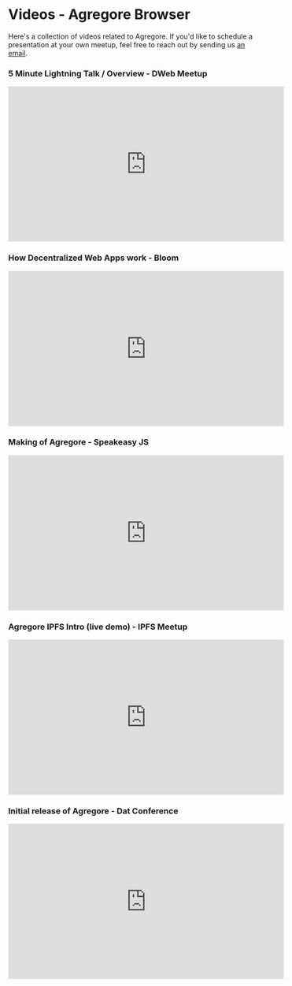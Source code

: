 # Videos - Agregore Browser

Here's a collection of videos related to Agregore. If you'd like to schedule a presentation at your own meetup, feel free to reach out by sending us [an email](mailto:agregore@mauve.moe?subject=Booking%20a%20presentation).

### 5 Minute Lightning Talk / Overview - DWeb Meetup

<iframe width="560" height="315" src="https://archive.org/embed/dweb-meetup-dec-2020-dweb-lightning-talks?start=4212" title="Agregore 4 minute intro" frameborder="0" allow="accelerometer; autoplay; clipboard-write; encrypted-media; gyroscope; picture-in-picture" allowfullscreen></iframe>

### How Decentralized Web Apps work - Bloom

<iframe width="560" height="315" src="https://www.youtube.com/embed/gHrul4jEHvs" title="How Decentralized Web Apps Work" frameborder="0" allow="accelerometer; autoplay; clipboard-write; encrypted-media; gyroscope; picture-in-picture" allowfullscreen></iframe>

### Making of Agregore - Speakeasy JS

<iframe width="560" height="315" src="https://www.youtube.com/embed/ciRWmEhL8e8" title="Making of Agregore" frameborder="0" allow="accelerometer; autoplay; clipboard-write; encrypted-media; gyroscope; picture-in-picture" allowfullscreen></iframe>

### Agregore IPFS Intro (live demo) - IPFS Meetup

<iframe width="560" height="315" src="https://www.youtube.com/embed/kI9Issf3MNc?start=1625" title="Making of Agregore" frameborder="0" allow="accelerometer; autoplay; clipboard-write; encrypted-media; gyroscope; picture-in-picture" allowfullscreen></iframe>

### Initial release of Agregore - Dat Conference

<iframe width="560" height="315" src="https://www.youtube.com/embed/TnYKvOQB0ts" title="Making of Agregore" frameborder="0" allow="accelerometer; autoplay; clipboard-write; encrypted-media; gyroscope; picture-in-picture" allowfullscreen></iframe>
